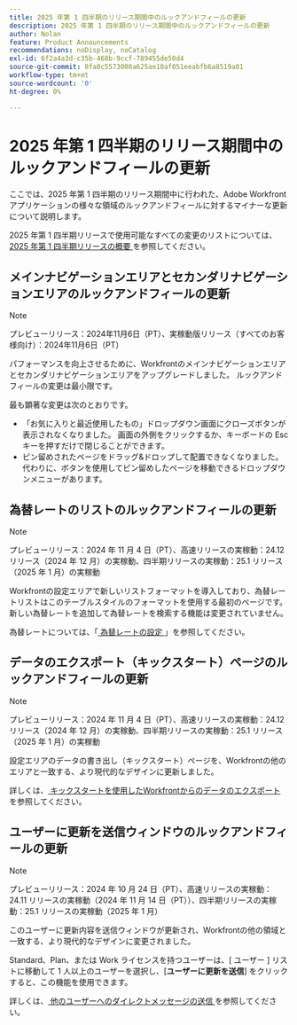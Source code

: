 ```yaml
---
title: 2025 年第 1 四半期のリリース期間中のルックアンドフィールの更新
description: 2025 年第 1 四半期のリリース期間中のルックアンドフィールの更新
author: Nolan
feature: Product Announcements
recommendations: noDisplay, noCatalog
exl-id: 6f2a4a3d-c35b-468b-9ccf-789455de50d4
source-git-commit: 8fa0c5573008a625ae10af051eeabfb6a8519a01
workflow-type: tm+mt
source-wordcount: '0'
ht-degree: 0%

---
```


# 2025 年第 1 四半期のリリース期間中のルックアンドフィールの更新

ここでは、2025 年第 1 四半期のリリース期間中に行われた、Adobe Workfront アプリケーションの様々な領域のルックアンドフィールに対するマイナーな更新について説明します。

2025 年第 1 四半期リリースで使用可能なすべての変更のリストについては、[2025 年第 1 四半期リリースの概要 ](/help/quicksilver/product-announcements/product-releases/25-q1-release-activity/25-q1-release-overview.md) を参照してください。

## メインナビゲーションエリアとセカンダリナビゲーションエリアのルックアンドフィールの更新

>[!NOTE]
>
>プレビューリリース：2024年11月6日（PT）、実稼動版リリース（すべてのお客様向け）：2024年11月6日（PT）

パフォーマンスを向上させるために、Workfrontのメインナビゲーションエリアとセカンダリナビゲーションエリアをアップグレードしました。 ルックアンドフィールの変更は最小限です。

最も顕著な変更は次のとおりです。

* 「お気に入りと最近使用したもの」ドロップダウン画面にクローズボタンが表示されなくなりました。 画面の外側をクリックするか、キーボードの Esc キーを押すだけで閉じることができます。
* ピン留めされたページをドラッグ&amp;ドロップして配置できなくなりました。 代わりに、ボタンを使用してピン留めしたページを移動できるドロップダウンメニューがあります。

## 為替レートのリストのルックアンドフィールの更新

>[!NOTE]
>
>プレビューリリース：2024 年 11 月 4 日（PT）、高速リリースの実稼動：24.12 リリース（2024 年 12 月）の実稼動、四半期リリースの実稼動：25.1 リリース（2025 年 1 月）の実稼動

Workfrontの設定エリアで新しいリストフォーマットを導入しており、為替レートリストはこのテーブルスタイルのフォーマットを使用する最初のページです。 新しい為替レートを追加して為替レートを検索する機能は変更されていません。

為替レートについては、「[ 為替レートの設定 ](/help/quicksilver/administration-and-setup/manage-workfront/exchange-rates/set-up-exchange-rates.md)」を参照してください。

## データのエクスポート（キックスタート）ページのルックアンドフィールの更新

>[!NOTE]
>
>プレビューリリース：2024 年 11 月 4 日（PT）、高速リリースの実稼動：24.12 リリース（2024 年 12 月）の実稼動、四半期リリースの実稼動：25.1 リリース（2025 年 1 月）の実稼動

設定エリアのデータの書き出し（キックスタート）ページを、Workfrontの他のエリアと一致する、より現代的なデザインに更新しました。

詳しくは、[ キックスタートを使用したWorkfrontからのデータのエクスポート ](/help/quicksilver/administration-and-setup/manage-workfront/using-kick-starts/export-data-from-wf-via-kick-starts.md) を参照してください。

## ユーザーに更新を送信ウィンドウのルックアンドフィールの更新

>[!NOTE]
>
>プレビューリリース：2024 年 10 月 24 日（PT）、高速リリースの実稼動：24.11 リリースの実稼動（2024 年 11 月 14 日（PT））、四半期リリースの実稼動：25.1 リリースの実稼動（2025 年 1 月）

このユーザーに更新内容を送信ウィンドウが更新され、Workfrontの他の領域と一致する、より現代的なデザインに変更されました。

Standard、Plan、または Work ライセンスを持つユーザーは、[ ユーザー ] リストに移動して 1 人以上のユーザーを選択し、[**ユーザーに更新を送信**] をクリックすると、この機能を使用できます。

詳しくは、[ 他のユーザーへのダイレクトメッセージの送信 ](/help/quicksilver/people-teams-and-groups/work-directly-with-others/send-direct-messages-to-other-users.md) を参照してください。

